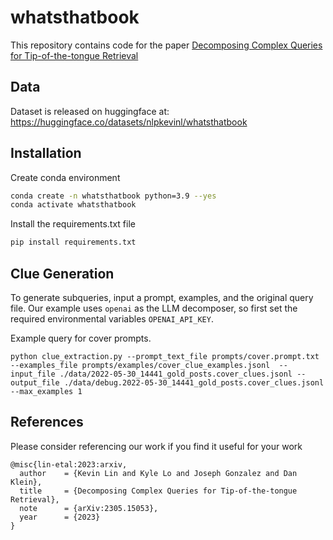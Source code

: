 # whatsthatbook

This repository contains code for the paper [Decomposing Complex Queries for Tip-of-the-tongue Retrieval](https://arxiv.org/abs/2305.15053)


## Data
Dataset is released on huggingface at: https://huggingface.co/datasets/nlpkevinl/whatsthatbook

## Installation

Create conda environment

``` sh
conda create -n whatsthatbook python=3.9 --yes
conda activate whatsthatbook
```

Install the requirements.txt file

``` sh
pip install requirements.txt
```

## Clue Generation

To generate subqueries, input a prompt, examples, and the original query file. Our example uses `openai` as the LLM decomposer, so first set the required environmental variables `OPENAI_API_KEY`.

Example query for cover prompts. 

```
python clue_extraction.py --prompt_text_file prompts/cover.prompt.txt --examples_file prompts/examples/cover_clue_examples.jsonl  --input_file ./data/2022-05-30_14441_gold_posts.cover_clues.jsonl --output_file ./data/debug.2022-05-30_14441_gold_posts.cover_clues.jsonl  --max_examples 1

```


## References

Please consider referencing our work if you find it useful for your work

```
@misc{lin-etal:2023:arxiv,
  author    = {Kevin Lin and Kyle Lo and Joseph Gonzalez and Dan Klein},
  title     = {Decomposing Complex Queries for Tip-of-the-tongue Retrieval},
  note      = {arXiv:2305.15053},
  year      = {2023}
}
```